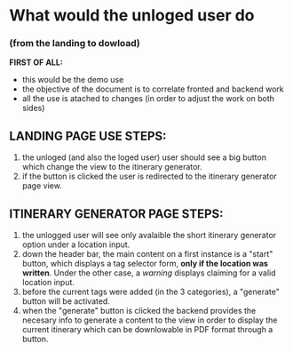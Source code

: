 # What would the unloged user do
### (from the landing to dowload)

**FIRST OF ALL:**
- this would be the demo use
- the objective of the document is to correlate fronted and backend work
- all the use is atached to changes (in order to adjust the work on both sides)

## LANDING PAGE USE STEPS:
1. the unloged (and also the loged user) user should see a big button which change the view to the itinerary generator.
2. if the button is clicked the user is redirected to the itinerary generator page view.

## ITINERARY GENERATOR PAGE STEPS:

1. the unlogged user will see only avalaible the short itinerary generator option under a location input.
2. down the header bar, the main content on a first instance is a "start" button, which displays a tag selector form, __only if the        location was written__. Under the other case, a *warning* displays claiming for a valid location input.
3. before the current tags were added (in the 3 categories), a "generate" button will be activated.
4. when the "generate" button is clicked the backend provides the necesary info to generate a content to the view in order to display      the current itinerary which can be downlowable in PDF format through a button. 
